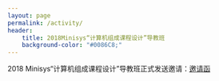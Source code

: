```yaml
---
layout: page
permalink: /activity/
header:
    title: 2018Minisys“计算机组成课程设计”导教班
    background-color: "#0086C8;"
---
```

2018 Minisys“计算机组成课程设计”导教班正式发送邀请：[邀请函](2018Minisys“计算机组成课程设计”导教班邀请函2.0.pdf)

